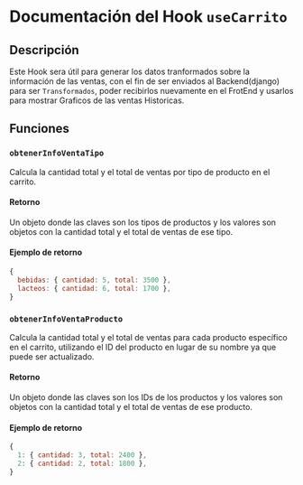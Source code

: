 # Documentación del Hook `useCarrito`

## Descripción
Este Hook sera útil para generar los datos tranformados sobre la información de las ventas, con el fin de ser enviados al Backend(django) para ser `Transformados`, poder recibirlos nuevamente en el FrotEnd y usarlos para mostrar Graficos de las ventas Historicas.

## Funciones

### `obtenerInfoVentaTipo`
Calcula la cantidad total y el total de ventas por tipo de producto en el carrito.

#### Retorno
Un objeto donde las claves son los tipos de productos y los valores son objetos con la cantidad total y el total de ventas de ese tipo.

#### Ejemplo de retorno
```javascript
{
  bebidas: { cantidad: 5, total: 3500 },
  lacteos: { cantidad: 6, total: 1700 },
}
```
### `obtenerInfoVentaProducto`
Calcula la cantidad total y el total de ventas para cada producto específico en el carrito, utilizando el ID del producto en lugar de su nombre ya que puede ser actualizado.

#### Retorno
Un objeto donde las claves son los IDs de los productos y los valores son objetos con la cantidad total y el total de ventas de ese producto.

#### Ejemplo de retorno
```javascript
{
  1: { cantidad: 3, total: 2400 }, 
  2: { cantidad: 2, total: 1800 },
}
